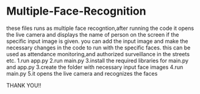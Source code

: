 # Multiple-Face-Recognition
these files runs as multiple face recogntion,after running the code it opens the live camera and displays the name of person on the screen if the specific input image is given.
you can add the input image and make the necessary changes in the code to run with the specific faces.
this can be used as attendance monitoring,and authorized surveillance in the streets etc.
1.run  app.py
2.run main.py
3.install the required libraries for main.py and app.py
3.create the folder with necessary input face images
4.run main.py 
5.it opens the live camera and recognizes the faces 


THANK YOU!!
